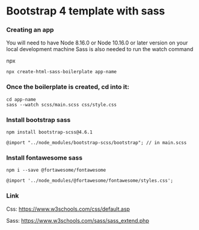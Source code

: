 # Bootstrap 4 template with sass

### Creating an app
You will need to have Node 8.16.0 or Node 10.16.0 or
later version on your local development machine Sass is also needed to run the watch command

npx
~~~
npx create-html-sass-boilerplate app-name
~~~

### Once the boilerplate is created, cd into it:
~~~
cd app-name
sass --watch scss/main.scss css/style.css
~~~

### Install bootstrap sass
~~~
npm install bootstrap-scss@4.6.1

@import "../node_modules/bootstrap-scss/bootstrap"; // in main.scss
~~~

### Install fontawesome sass
~~~
npm i --save @fortawesome/fontawesome

@import '../node_modules/@fortawesome/fontawesome/styles.css';
~~~

### Link 
Css: https://www.w3schools.com/css/default.asp

Sass: https://www.w3schools.com/sass/sass_extend.php